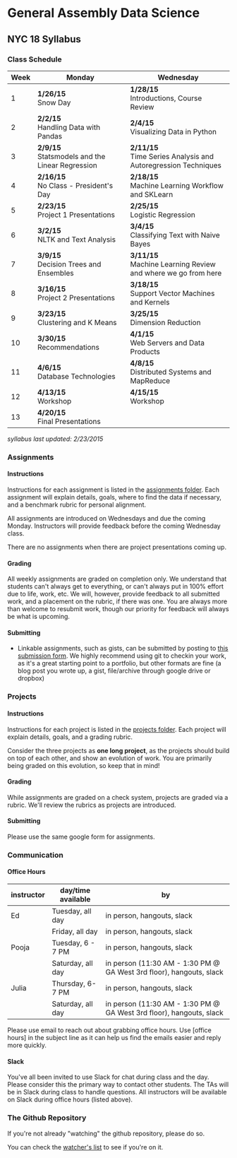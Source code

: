 # General Assembly Data Science
## NYC 18 Syllabus

### Class Schedule

Week|Monday|Wednesday
------|-------|------
1| **1/26/15** <br /> Snow Day | **1/28/15** <br /> Introductions, Course Review
2| **2/2/15** <br /> Handling Data with Pandas | **2/4/15** <br /> Visualizing Data in Python
3| **2/9/15** <br /> Statsmodels and the Linear Regression | **2/11/15** <br /> Time Series Analysis and Autoregression Techniques
4| **2/16/15** <br /> No Class - President's Day | **2/18/15** <br /> Machine Learning Workflow and SKLearn
5| **2/23/15** <br /> Project 1 Presentations | **2/25/15** <br /> Logistic Regression
6| **3/2/15** <br /> NLTK and Text Analysis | **3/4/15** <br /> Classifying Text with Naive Bayes
7| **3/9/15** <br /> Decision Trees and Ensembles | **3/11/15** <br /> Machine Learning Review and where we go from here
8| **3/16/15** <br /> Project 2 Presentations | **3/18/15** <br /> Support Vector Machines and Kernels
9| **3/23/15** <br /> Clustering and K Means | **3/25/15** <br /> Dimension Reduction
10| **3/30/15** <br /> Recommendations | **4/1/15** <br /> Web Servers and Data Products
11| **4/6/15** <br />  Database Technologies | **4/8/15** <br /> Distributed Systems and MapReduce
12| **4/13/15** <br /> Workshop | **4/15/15** <br /> Workshop
13| **4/20/15** <br /> Final Presentations | 

_syllabus last updated: 2/23/2015_

### Assignments

#### Instructions
Instructions for each assignment is listed in the [assignments folder](assignments/). Each assignment will explain details, goals, where to find the data if necessary, and a benchmark rubric for personal alignment.

All assignments are introduced on Wednesdays and due the coming Monday. Instructors will provide feedback before the coming Wednesday class.

There are no assignments when there are project presentations coming up.

#### Grading

All weekly assignments are graded on completion only. We understand that students can't always get to everything, or can't always put in 100% effort due to life, work, etc. We will, however, provide feedback to all submitted work, and a placement on the rubric, if there was one. You are always more than welcome to resubmit work, though our priority for feedback will always be what is upcoming.

#### Submitting

* Linkable assignments, such as gists, can be submitted by posting to [this submission form](http://goo.gl/forms/qLHIjZadnp). We highly recommend using git to checkin your work, as it's a great starting point to a portfolio, but other formats are fine (a blog post you wrote up, a gist, file/archive through google drive or dropbox)

### Projects

#### Instructions
Instructions for each project is listed in the [projects folder](projects/). Each project will explain details, goals, and a grading rubric.

Consider the three projects as **one long project**, as the projects should build on top of each other, and show an evolution of work. You are primarily being graded on this evolution, so keep that in mind!

#### Grading

While assignments are graded on a check system, projects are graded via a rubric. We'll review the rubrics as projects are introduced.

#### Submitting

Please use the same google form for assignments.

### Communication

#### Office Hours

instructor | day/time available | by
-----------|--------------------|---
Ed         | Tuesday, all day   | in person, hangouts, slack
           | Friday, all day    | in person, hangouts, slack
Pooja      | Tuesday, 6 - 7 PM  | in person, hangouts, slack
           | Saturday, all day  | in person (11:30 AM - 1:30 PM @ GA West 3rd floor), hangouts, slack
Julia      | Thursday, 6- 7 PM  | in person, hangouts, slack
		   | Saturday, all day  | in person (11:30 AM - 1:30 PM @ GA West 3rd floor), hangouts, slack

Please use email to reach out about grabbing office hours. Use [office hours] in the subject line as it can help us find the emails easier and reply more quickly.

#### Slack

You've all been invited to use Slack for chat during class and the day. Please consider this the primary way to contact other students. The TAs will be in Slack during class to handle questions. All instructors will be available on Slack during office hours (listed above).

### The Github Repository

If you're not already "watching" the github repository, please do so.

You can check the [watcher's list](https://github.com/podopie/DAT18NYC/watchers) to see if you're on it.
